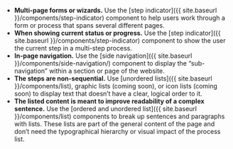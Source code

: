 - **Multi-page forms or wizards.** Use the [step indicator]({{ site.baseurl }}/components/step-indicator) component to help users work through a form or process that spans several different pages.
- **When showing current status or progress.** Use the [step indicator]({{ site.baseurl }}/components/step-indicator) component to show the user the current step in a multi-step process.
- **In-page navigation.** Use the [side navigation]({{ site.baseurl }}/components/side-navigation/) component to display the “sub-navigation” within a section or page of the website.
- **The steps are non-sequential.** Use [unordered lists]({{ site.baseurl }}/components/list), graphic lists (coming soon), or icon lists (coming soon) to display text that doesn’t have a clear, logical order to it.
- **The listed content is meant to improve readability of a complex sentence.** Use the [ordered and unordered list]({{ site.baseurl }}/components/list) components to break up sentences and paragraphs with lists. These lists are part of the general content of the page and don’t need the typographical hierarchy or visual impact of the process list.
